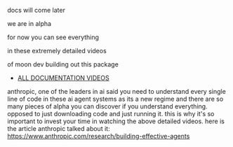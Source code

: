 docs will come later

we are in alpha

for now you can see everything 

in these extremely detailed videos

of moon dev building out this package

- [ALL DOCUMENTATION VIDEOS](https://www.youtube.com/playlist?list=PLXrNVMjRZUJg4M4uz52iGd1LhXXGVbIFz)

anthropic, one of the leaders in ai said you need to understand every single line of code in these ai agent systems as its a new regime and there are so many pieces of alpha you can discover if you understand everything. opposed to just downloading code and just running it. this is why it's so important to invest your time in watching the above detailed videos. here is the article anthropic talked about it: https://www.anthropic.com/research/building-effective-agents